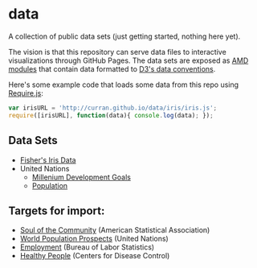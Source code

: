 data
====

A collection of public data sets (just getting started, nothing here yet).

The vision is that this repository can serve data files to interactive visualizations through GitHub Pages. The data sets are exposed as [AMD modules](http://requirejs.org/docs/whyamd.html) that contain data formatted to [D3's data conventions](https://github.com/mbostock/d3/wiki/CSV).

Here's some example code that loads some data from this repo using [Require.js](http://requirejs.org/):

```javascript
var irisURL = 'http://curran.github.io/data/iris/iris.js';
require([irisURL], function(data){ console.log(data); });
```

## Data Sets

 * [Fisher's Iris Data](iris)
 * United Nations
   * [Millenium Development Goals](un/mdg)
   * [Population](un/population)

## Targets for import:

 * [Soul of the Community](http://streaming.stat.iastate.edu/dataexpo/2013/) (American Statistical Association)
 * [World Population Prospects](http://esa.un.org/wpp/Excel-Data/population.htm) (United Nations)
 * [Employment](http://www.bls.gov/data/) (Bureau of Labor Statistics)
 * [Healthy People](http://visualizing.org/datasets/healthy-people-2010) (Centers for Disease Control)
